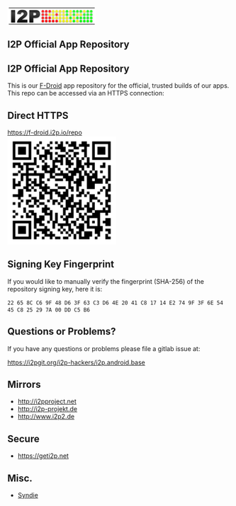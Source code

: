 <div id="topbar">
<a href="https://geti2p.net" id="logo"><img src="i2plogo.png" title="The Invisible Internet Project (I2P)" alt="I2P Logo" /></a>
<section id="i2p-official-app-repository" class="title">
<h1>I2P Official App Repository</h1>
</section>
</div>
<div class="container-fluid">
<div id="content">
<section id="i2p-official-app-repository-1" class="title">
<h1>I2P Official App Repository</h1>
</section>
<p>This is our <a href="https://f-droid.org">F-Droid</a> app repository for the official, trusted builds of our apps. This repo can be accessed via an HTTPS connection:</p>
<h2 id="direct-https">Direct HTTPS</h2>
<a href="https://f-droid.i2p.io/repo?fingerprint=22658CC69F48D63F63C3D64E2041C81714E2749F3F6E5445C825297A00DDC5B6">https://f-droid.i2p.io/repo<br />
<img src="/f-droid.i2p.io-QR.png" width="245" height="245" alt="f-droid.i2p.io" /></a>
<h2 id="signing-key-fingerprint">Signing Key Fingerprint</h2>
<div class="textwidget">
<p>If you would like to manually verify the fingerprint (SHA-256) of the repository signing key, here it is:</p>
<pre><code>22 65 8C C6 9F 48 D6 3F 63 C3 D6 4E 20 41 C8 17 14 E2 74 9F 3F 6E 54 45 C8 25 29 7A 00 DD C5 B6</code></pre>
</div>
<h2 id="questions-or-problems">Questions or Problems?</h2>
<div class="textwidget">
<p>If you have any questions or problems please file a gitlab issue at:</p>
<a href="https://i2pgit.org/i2p-hackers/i2p.android.base">https://i2pgit.org/i2p-hackers/i2p.android.base</a>
</div>
</div>
<section id="mirrors" class="aside first">
<h1>Mirrors</h1>
<ul>
<li><a href="http://i2pproject.net/">http://i2pproject.net</a></li>
<li><a href="http://i2p-projekt.de/">http://i2p-projekt.de</a></li>
<li><a href="http://www.i2p2.de/">http://www.i2p2.de</a></li>
</ul>
</section>
<section id="secure" class="aside second">
<h1>Secure</h1>
<ul>
<li><a href="https://geti2p.net/">https://geti2p.net</a></li>
</ul>
</section>
<section id="misc." class="aside third">
<h1>Misc.</h1>
<ul>
<li><a href="http://syndie.i2p2.de/">Syndie</a></li>
</ul>
</section>
</div>
